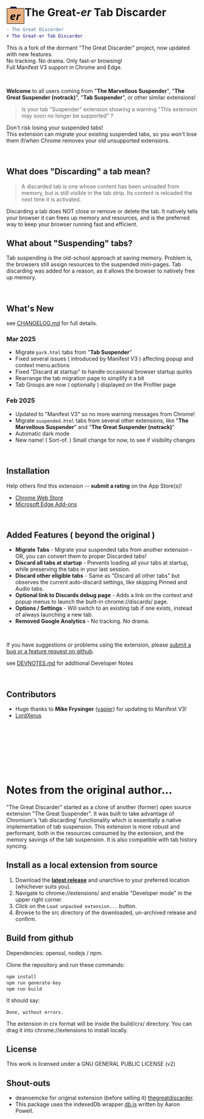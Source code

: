 # <img src="./src/img/icon48.png" align="left" /> The Great-*er* Tab Discarder
```diff
- The Great Discarder
+ The Great-er Tab Discarder
```

This is a fork of the dormant "The Great Discarder" project, now updated with new features.<br>
No tracking.  No drama.  Only fast-*er* browsing!<br>
Full Manifest V3 support in Chrome and Edge.

<br>

**Welcome** to all users coming from "**The Marvellous Suspender**", "**The Great Suspender (notrack)**", "**Tab Suspender**", or other similar extensions!

> Is your tab "Suspender" extension showing a warning "This extension may soon no longer be supported" ?<br>

Don't risk losing your suspended tabs!<br>
This extension can migrate your existing suspended tabs,
so you won't lose them if/when Chrome removes your old unsupported extensions.

<br>

## What does "Discarding" a tab mean?
> A discarded tab is one whose content has been unloaded from memory, but is still visible in the tab strip.
> Its content is reloaded the next time it is activated.

Discarding a tab does NOT close or remove or delete the tab.
It natively tells your browser it can frees up memory and resources, and is the preferred way to keep your browser running fast and efficient.

## What about "Suspending" tabs?
Tab suspending is the old-school approach at saving memory.
Problem is, the browsers still assign resources to the suspended mini-pages.
Tab discarding was added for a reason, as it allows the browser to natively free up memory.

<br>

## What's New
see [CHANGELOG.md](./CHANGELOG.md) for full details.

### Mar 2025
- Migrate `park.html` tabs from "**Tab Suspender**"
- Fixed several issues ( introduced by Manifest V3 ) affecting popup and context menu actions
- Fixed "Discard at startup" to handle occasional browser startup quirks
- Rearrange the tab migration page to simplify it a bit
- Tab Groups are now ( optionally ) displayed on the Profiler page

### Feb 2025
- Updated to "Manifest V3" so no more warning messages from Chrome!
- Migrate `suspended.html` tabs from several other extensions, like "**The Marvellous Suspender**" and "**The Great Suspender (notrack)**"
- Automatic dark mode
- New name!  ( Sort-of. )  Small change for now, to see if visibility changes

<br>

## Installation

Help others find this extension -- **submit a rating** on the App Store(s)!

- [Chrome Web Store](https://chromewebstore.google.com/detail/the-great-er-tab-discarder/plpkmjcnhhnpkblimgenmdhghfgghdpp)
- [Microsoft Edge Add-ons](https://microsoftedge.microsoft.com/addons/detail/the-greater-tab-discarder/lieejiddoadedggjdkgeellgeeibbnai)

<br>

## Added Features ( beyond the original )
- **Migrate Tabs** - Migrate your suspended tabs from another extension - OR, you can convert them to proper Discarded tabs!
- **Discard all tabs at startup** - Prevents loading all your tabs at startup, while preserving the tabs in your last session.
- **Discard other eligible tabs** - Same as "Discard all other tabs" but observes the current auto-discard settings, like skipping Pinned and Audio tabs.
- **Optional link to Discards debug page** - Adds a link on the context and popup menus to launch the built-in chrome://discards/ page.
- **Options / Settings** - Will switch to an existing tab if one exists, instead of always launching a new tab.
- **Removed Google Analytics** - No tracking. No drama.

<br>

If you have suggestions or problems using the extension, please [submit a bug or a feature request on github](https://github.com/rkodey/the-great-er-discarder-er/issues).

see [DEVNOTES.md](./DEVNOTES.md) for additional Developer Notes

<br>

## Contributors
- Huge thanks to **Mike Frysinger** ([vapier](https://github.com/vapier)) for updating to Manifest V3!
- [LordXerus](https://github.com/LordXerus)


<br><br>
----------
<br><br>


# Notes from the original author...

"The Great Discarder" started as a clone of another (former) open source extension "The Great Suspender".
It was built to take advantage of Chromium's 'tab discarding' functionality which is essentially a native implementation of tab suspension.
This extension is more robust and performant, both in the resources consumed by the extension, and the memory savings of the tab suspension.
It is also compatible with tab history syncing.


## Install as a local extension from source

1. Download the **[latest release](https://github.com/rkodey/the-great-er-discarder-er/releases)** and unarchive to your preferred location (whichever suits you).
2. Navigate to chrome://extensions/ and enable "Developer mode" in the upper right corner.
3. Click on the `Load unpacked extension...` button.
4. Browse to the src directory of the downloaded, un-archived release and confirm.


## Build from github

Dependencies: openssl, nodejs / npm.

Clone the repository and run these commands:
```
npm install
npm run generate-key
npm run build
```

It should say:
```
Done, without errors.
```

The extension in crx format will be inside the build/crx/ directory. You can drag it into chrome://extensions to install locally.

## License

This work is licensed under a GNU GENERAL PUBLIC LICENSE (v2)

## Shout-outs
- deanoemcke for original extension (before selling it) [thegreatdiscarder](https://github.com/deanoemcke/).
- This package uses the indexedDb wrapper [db.js](https://github.com/aaronpowell/db.js) written by Aaron Powell.

